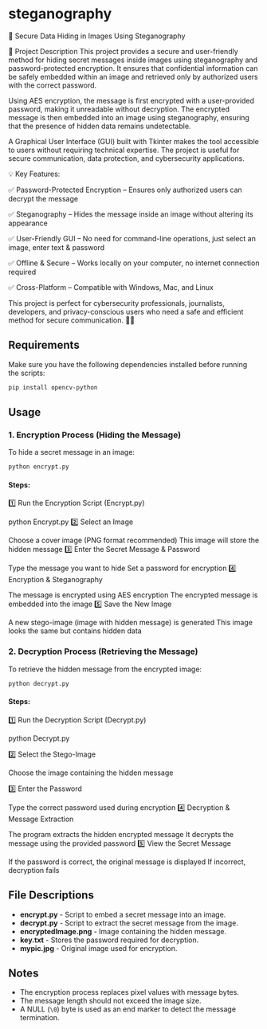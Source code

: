 # steganography

🔹 Secure Data Hiding in Images Using Steganography


📌 Project Description
This project provides a secure and user-friendly method for hiding secret messages inside images using steganography and password-protected encryption. It ensures that confidential information can be safely embedded within an image and retrieved only by authorized users with the correct password.

Using AES encryption, the message is first encrypted with a user-provided password, making it unreadable without decryption. The encrypted message is then embedded into an image using steganography, ensuring that the presence of hidden data remains undetectable.

A Graphical User Interface (GUI) built with Tkinter makes the tool accessible to users without requiring technical expertise. The project is useful for secure communication, data protection, and cybersecurity applications.

💡 Key Features:

✅ Password-Protected Encryption – Ensures only authorized users can decrypt the message

✅ Steganography – Hides the message inside an image without altering its appearance

✅ User-Friendly GUI – No need for command-line operations, just select an image, enter text & password

✅ Offline & Secure – Works locally on your computer, no internet connection required

✅ Cross-Platform – Compatible with Windows, Mac, and Linux

This project is perfect for cybersecurity professionals, journalists, developers, and privacy-conscious users who need a safe and efficient method for secure communication. 🚀🔐

## Requirements

Make sure you have the following dependencies installed before running the scripts:

```sh
pip install opencv-python
```

## Usage

### 1. Encryption Process (Hiding the Message)

To hide a secret message in an image:

```sh
python encrypt.py
```

#### Steps:

1️⃣ Run the Encryption Script (Encrypt.py)

python Encrypt.py
2️⃣ Select an Image

Choose a cover image (PNG format recommended)
This image will store the hidden message
3️⃣ Enter the Secret Message & Password

Type the message you want to hide
Set a password for encryption
4️⃣ Encryption & Steganography

The message is encrypted using AES encryption
The encrypted message is embedded into the image
5️⃣ Save the New Image

A new stego-image (image with hidden message) is generated
This image looks the same but contains hidden data


### 2.  Decryption Process (Retrieving the Message)

To retrieve the hidden message from the encrypted image:

```sh
python decrypt.py
```

#### Steps:

1️⃣ Run the Decryption Script (Decrypt.py)

python Decrypt.py

2️⃣ Select the Stego-Image

Choose the image containing the hidden message

3️⃣ Enter the Password

Type the correct password used during encryption
4️⃣ Decryption & Message Extraction

The program extracts the hidden encrypted message
It decrypts the message using the provided password
5️⃣ View the Secret Message

If the password is correct, the original message is displayed
If incorrect, decryption fails

## File Descriptions

- **encrypt.py** - Script to embed a secret message into an image.
- **decrypt.py** - Script to extract the secret message from the image.
- **encryptedImage.png** - Image containing the hidden message.
- **key.txt** - Stores the password required for decryption.
- **mypic.jpg** - Original image used for encryption.



## Notes

- The encryption process replaces pixel values with message bytes.
- The message length should not exceed the image size.
- A NULL (`\0`) byte is used as an end marker to detect the message termination.



